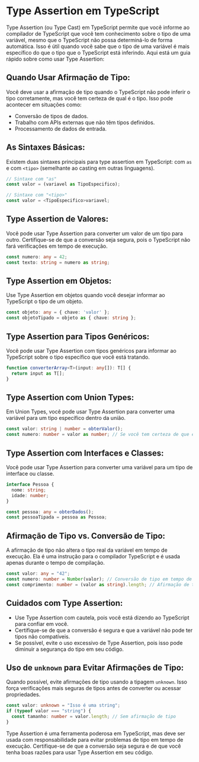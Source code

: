 # **Type Assertion em TypeScript**

Type Assertion (ou Type Cast) em TypeScript permite que você informe ao compilador de TypeScript que você tem conhecimento sobre o tipo de uma variável, mesmo que o TypeScript não possa determiná-lo de forma automática. Isso é útil quando você sabe que o tipo de uma variável é mais específico do que o tipo que o TypeScript está inferindo. Aqui está um guia rápido sobre como usar Type Assertion:

## **Quando Usar Afirmação de Tipo:**

   Você deve usar a afirmação de tipo quando o TypeScript não pode inferir o tipo corretamente, mas você tem certeza de qual é o tipo. Isso pode acontecer em situações como:

   - Conversão de tipos de dados.
   - Trabalho com APIs externas que não têm tipos definidos.
   - Processamento de dados de entrada.

## **As Sintaxes Básicas:**

   Existem duas sintaxes principais para type assertion em TypeScript: com `as` e com `<tipo>` (semelhante ao casting em outras linguagens).

   ```typescript
   // Sintaxe com "as"
   const valor = (variavel as TipoEspecifico);

   // Sintaxe com "<tipo>"
   const valor = <TipoEspecifico>variavel;
   ```

## **Type Assertion de Valores:**

   Você pode usar Type Assertion para converter um valor de um tipo para outro. Certifique-se de que a conversão seja segura, pois o TypeScript não fará verificações em tempo de execução.

   ```typescript
   const numero: any = 42;
   const texto: string = numero as string;
   ```

## **Type Assertion em Objetos:**

   Use Type Assertion em objetos quando você desejar informar ao TypeScript o tipo de um objeto.

   ```typescript
   const objeto: any = { chave: 'valor' };
   const objetoTipado = objeto as { chave: string };
   ```

## **Type Assertion para Tipos Genéricos:**

   Você pode usar Type Assertion com tipos genéricos para informar ao TypeScript sobre o tipo específico que você está tratando.

   ```typescript
   function converterArray<T>(input: any[]): T[] {
     return input as T[];
   }
   ```

## **Type Assertion com Union Types:**

   Em Union Types, você pode usar Type Assertion para converter uma variável para um tipo específico dentro da união.

   ```typescript
   const valor: string | number = obterValor();
   const numero: number = valor as number; // Se você tem certeza de que é um número.
   ```

## **Type Assertion com Interfaces e Classes:**

   Você pode usar Type Assertion para converter uma variável para um tipo de interface ou classe.

   ```typescript
   interface Pessoa {
     nome: string;
     idade: number;
   }

   const pessoa: any = obterDados();
   const pessoaTipada = pessoa as Pessoa;
   ```

## **Afirmação de Tipo vs. Conversão de Tipo:**

   A afirmação de tipo não altera o tipo real da variável em tempo de execução. Ela é uma instrução para o compilador TypeScript e é usada apenas durante o tempo de compilação.

   ```typescript
   const valor: any = "42";
   const numero: number = Number(valor); // Conversão de tipo em tempo de execução
   const comprimento: number = (valor as string).length; // Afirmação de tipo em tempo de compilação
   ```

## **Cuidados com Type Assertion:**

   - Use Type Assertion com cautela, pois você está dizendo ao TypeScript para confiar em você.
   - Certifique-se de que a conversão é segura e que a variável não pode ter tipos não compatíveis.
   - Se possível, evite o uso excessivo de Type Assertion, pois isso pode diminuir a segurança do tipo em seu código.


## **Uso de `unknown` para Evitar Afirmações de Tipo:**

   Quando possível, evite afirmações de tipo usando a tipagem `unknown`. Isso força verificações mais seguras de tipos antes de converter ou acessar propriedades.

   ```typescript
   const valor: unknown = "Isso é uma string";
   if (typeof valor === "string") {
     const tamanho: number = valor.length; // Sem afirmação de tipo
   }
   ```

Type Assertion é uma ferramenta poderosa em TypeScript, mas deve ser usada com responsabilidade para evitar problemas de tipo em tempo de execução. Certifique-se de que a conversão seja segura e de que você tenha boas razões para usar Type Assertion em seu código.